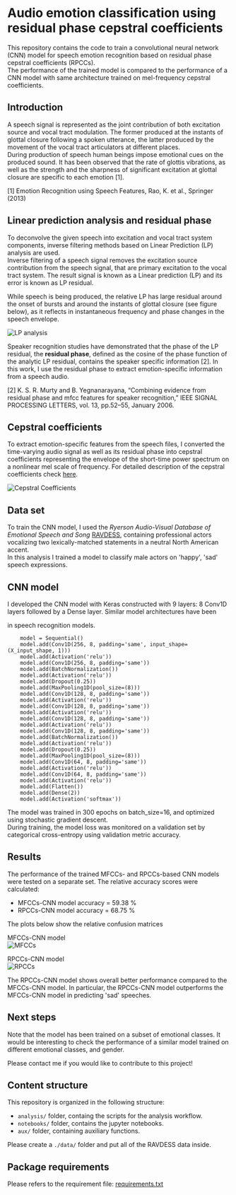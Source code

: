 # Audio emotion classification using residual phase cepstral coefficients

This repository contains the code to train a convolutional neural network (CNN) model for speech emotion recognition based on residual phase cepstral coefficients (RPCCs). <br>
The performance of the trained model is compared to the performance of a CNN model with same architecture trained on mel-frequency cepstral coefficients.

## Introduction

A speech signal is represented as the joint contribution of both excitation source and vocal tract modulation. The former produced at the instants of glottal closure following a spoken utterance, the latter produced by the movement of the vocal tract articulators at different places. <br>
During production of speech human beings impose emotional cues on the produced sound. It has been observed that the rate of glottis vibrations, as well as the strength and the sharpness of significant excitation at glottal closure are specific to each emotion [1].

[1] Emotion Recognition using Speech Features, Rao, K. et al., Springer (2013)

## Linear prediction analysis and residual phase 

To deconvolve the given speech into excitation and vocal tract system components, inverse filtering methods based on Linear Prediction (LP) analysis are used. <br>
Inverse filtering of a speech signal removes the excitation source contribution from the speech signal, that are primary excitation to the vocal tract system. The result signal is known as a Linear prediction (LP) and its error is known as LP residual. 

While speech is being produced, the relative LP has large residual around the onset of bursts and around the instants of glottal closure (see figure below), as it reflects in instantaneous frequency and phase changes in the speech envelope.

![LP analysis](images/residual_signal.png)

Speaker recognition studies have demonstrated that the phase of the LP residual, the **residual phase**, defined as the cosine of the phase function of the analytic LP residual, contains the speaker specific information [2]. In this work, I use the residual phase to extract emotion-specific information from a speech audio.

[2] K. S. R. Murty and B. Yegnanarayana, “Combining evidence from residual phase and mfcc features for speaker recognition,” IEEE SIGNAL PROCESSING LETTERS, vol. 13, pp.52–55, January 2006.

## Cepstral coefficients

To extract emotion-specific features from the speech files, I converted the time-varying audio signal as well as its residual phase into cepstral coefficients representing the envelope of the short-time power spectrum on a nonlinear mel scale of frequency. For detailed description of the cepstral coefficients check [here](http://practicalcryptography.com/miscellaneous/machine-learning/guide-mel-frequency-cepstral-coefficients-mfccs/).

![Cepstral Coefficients](images/cepstral_coefs.png)

## Data set

To train the CNN model, I used the *Ryerson Audio-Visual Database of Emotional Speech and Song* [RAVDESS](https://zenodo.org/record/1188976#.XN0fwnUzZhE), containing professional actors vocalizing two lexically-matched statements in a neutral North American accent. <br>
In this analysis I trained a model to classify male actors on 'happy', 'sad' speech expressions.

## CNN model

I developed the CNN model with Keras constructed with 9 layers: 8 Conv1D layers followed by a Dense layer.
Similar model architectures have been 

in speech recognition models. 


```
    model = Sequential()
    model.add(Conv1D(256, 8, padding='same', input_shape=(X_input_shape, 1)))
    model.add(Activation('relu'))
    model.add(Conv1D(256, 8, padding='same'))
    model.add(BatchNormalization())
    model.add(Activation('relu'))
    model.add(Dropout(0.25))
    model.add(MaxPooling1D(pool_size=(8)))
    model.add(Conv1D(128, 8, padding='same'))
    model.add(Activation('relu'))
    model.add(Conv1D(128, 8, padding='same'))
    model.add(Activation('relu'))
    model.add(Conv1D(128, 8, padding='same'))
    model.add(Activation('relu'))
    model.add(Conv1D(128, 8, padding='same'))
    model.add(BatchNormalization())
    model.add(Activation('relu'))
    model.add(Dropout(0.25))
    model.add(MaxPooling1D(pool_size=(8)))
    model.add(Conv1D(64, 8, padding='same'))
    model.add(Activation('relu'))
    model.add(Conv1D(64, 8, padding='same'))
    model.add(Activation('relu'))
    model.add(Flatten())
    model.add(Dense(2))
    model.add(Activation('softmax'))

```

The model was trained in 300 epochs on batch_size=16, and optimized using stochastic gradient descent. <br>
During training, the model loss was monitored on a validation set by categorical cross-entropy using validation metric accuracy.

## Results

The performance of the trained MFCCs- and RPCCs-based CNN models were tested on a separate set. The relative accuracy scores were  calculated:

- MFCCs-CNN model accuracy = 59.38 %
- RPCCs-CNN model accuracy = 68.75 %

The plots below show the relative confusion matrices

MFCCs-CNN model <br>
![MFCCs](analysis/40_predict/10_signal/output/confusion_matrix.png)

RPCCs-CNN model <br>
![RPCCs](analysis/40_predict/20_rp/output/confusion_matrix.png)


The RPCCs-CNN model shows overall better performance compared to the MFCCs-CNN model.
In particular, the RPCCs-CNN model outperforms the MFCCs-CNN model in predicting 'sad' speeches. <br>

## Next steps

Note that the model has been trained on a subset of emotional classes. It would be interesting to check the performance of a similar model trained on different emotional classes, and gender. <br>

Please contact me if you would like to contribute to this project!

## Content structure

This repository is organized in the following structure:

- `analysis/` folder, containg the scripts for the analysis workflow.
- `notebooks/` folder, contains the jupyter notebooks.
- `aux/` folder, containing auxiliary functions.

Please create a `./data/` folder and put all of the RAVDESS data inside.


## Package requirements

Please refers to the requirement file: [requirements.txt](requirements.txt)
